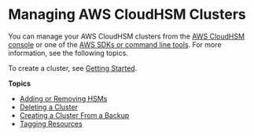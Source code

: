 # Managing AWS CloudHSM Clusters<a name="manage-clusters"></a>

You can manage your AWS CloudHSM clusters from the [AWS CloudHSM console](https://console.aws.amazon.com/cloudhsm/) or one of the [AWS SDKs or command line tools](https://aws.amazon.com/tools/)\. For more information, see the following topics\.

To create a cluster, see [Getting Started](getting-started.md)\.

**Topics**
+ [Adding or Removing HSMs](add-remove-hsm.md)
+ [Deleting a Cluster](delete-cluster.md)
+ [Creating a Cluster From a Backup](create-cluster-from-backup.md)
+ [Tagging Resources](tag-resources.md)